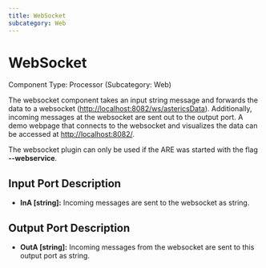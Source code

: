 ```yaml
---
title: WebSocket
subcategory: Web
---
```


# WebSocket

Component Type: Processor (Subcategory: Web)

The websocket component takes an input string message and forwards the data to a websocket ([http://localhost:8082/ws/astericsData][1]). Additionally, incoming messages at the websocket are sent out to the output port. A demo webpage that connects to the websocket and visualizes the data can be accessed at [http://localhost:8082/][2].

The websocket plugin can only be used if the ARE was started with the flag **\--webservice**.

## Input Port Description

- **InA \[string\]:** Incoming messages are sent to the websocket as string.

## Output Port Description

- **OutA \[string\]:** Incoming messages from the websocket are sent to this output port as string.

[1]: http://localhost:8082/ws/astericsData
[2]: http://localhost:8082/
